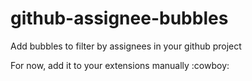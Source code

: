 # github-assignee-bubbles
Add bubbles to filter by assignees in your github project

For now, add it to your extensions manually :cowboy:
